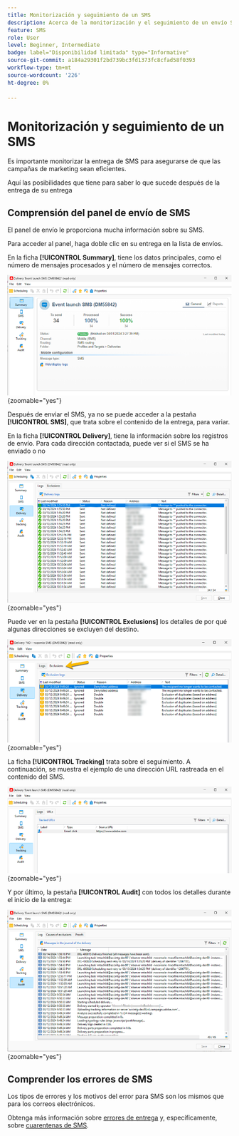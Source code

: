 ```yaml
---
title: Monitorización y seguimiento de un SMS
description: Acerca de la monitorización y el seguimiento de un envío SMS
feature: SMS
role: User
level: Beginner, Intermediate
badge: label="Disponibilidad limitada" type="Informative"
source-git-commit: a184a29301f2bd739bc3fd1373fc8cfad58f0393
workflow-type: tm+mt
source-wordcount: '226'
ht-degree: 0%

---
```



# Monitorización y seguimiento de un SMS

Es importante monitorizar la entrega de SMS para asegurarse de que las campañas de marketing sean eficientes.

Aquí las posibilidades que tiene para saber lo que sucede después de la entrega de su entrega

## Comprensión del panel de envío de SMS

El panel de envío le proporciona mucha información sobre su SMS.

Para acceder al panel, haga doble clic en su entrega en la lista de envíos.

En la ficha **[!UICONTROL Summary]**, tiene los datos principales, como el número de mensajes procesados y el número de mensajes correctos.

![](assets/sms_summary.png){zoomable="yes"}

Después de enviar el SMS, ya no se puede acceder a la pestaña **[!UICONTROL SMS]**, que trata sobre el contenido de la entrega, para variar.

En la ficha **[!UICONTROL Delivery]**, tiene la información sobre los registros de envío. Para cada dirección contactada, puede ver si el SMS se ha enviado o no

![](assets/sms_deliverylogs.png){zoomable="yes"}

Puede ver en la pestaña **[!UICONTROL Exclusions]** los detalles de por qué algunas direcciones se excluyen del destino.

![](assets/sms_exclusions.png){zoomable="yes"}

La ficha **[!UICONTROL Tracking]** trata sobre el seguimiento. A continuación, se muestra el ejemplo de una dirección URL rastreada en el contenido del SMS.

![](assets/sms_trackinglogs.png){zoomable="yes"}

Y por último, la pestaña **[!UICONTROL Audit]** con todos los detalles durante el inicio de la entrega:

![](assets/sms_audit.png){zoomable="yes"}

## Comprender los errores de SMS

Los tipos de errores y los motivos del error para SMS son los mismos que para los correos electrónicos.

Obtenga más información sobre [errores de entrega](../delivery-failures.md) y, específicamente, sobre [cuarentenas de SMS](../delivery-failures.md#sms-quarantines).

